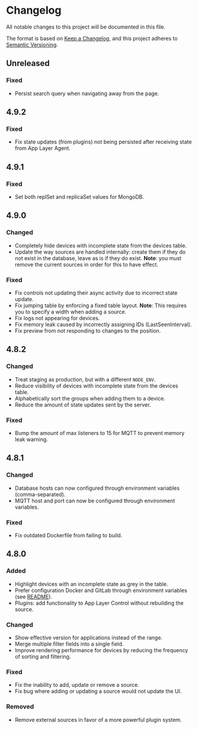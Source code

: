 # Changelog

All notable changes to this project will be documented in this file.

The format is based on [Keep a Changelog](https://keepachangelog.com/en/1.0.0/),
and this project adheres to [Semantic Versioning](https://semver.org/spec/v2.0.0.html).

## Unreleased

### Fixed

- Persist search query when navigating away from the page.

## 4.9.2

### Fixed

- Fix state updates (from plugins) not being persisted after receiving state from App Layer Agent.

## 4.9.1

### Fixed

- Set both replSet and replicaSet values for MongoDB.

## 4.9.0

### Changed

- Completely hide devices with incomplete state from the devices table.
- Update the way sources are handled internally: create them if they do not exist in the database, leave as is if they do exist. **Note**: you must remove the current sources in order for this to have effect.

### Fixed

- Fix controls not updating their async activity due to incorrect state update.
- Fix jumping table by enforcing a fixed table layout.
  **Note**: This requires you to specify a width when adding a source.
- Fix logs not appearing for devices.
- Fix memory leak caused by incorrectly assigning IDs (LastSeenInterval).
- Fix preview from not responding to changes to the position.

## 4.8.2

### Changed

- Treat staging as production, but with a different `NODE_ENV`.
- Reduce visibility of devices with incomplete state from the devices table.
- Alphabetically sort the groups when adding them to a device.
- Reduce the amount of state updates sent by the server.

### Fixed

- Bump the amount of max listeners to 15 for MQTT to prevent memory leak warning.

## 4.8.1

### Changed

- Database hosts can now configured through environment variables (comma-separated).
- MQTT host and port can now be configured through environment variables.

### Fixed

- Fix outdated Dockerfile from failing to build.

## 4.8.0

### Added

- Highlight devices with an incomplete state as grey in the table.
- Prefer configuration Docker and GitLab through environment variables (see [README](README.md)).
- Plugins: add functionality to App Layer Control without rebuilding the source.

### Changed

- Show effective version for applications instead of the range.
- Merge multiple filter fields into a single field.
- Improve rendering performance for devices by reducing the frequency of sorting and filtering.

### Fixed

- Fix the inability to add, update or remove a source.
- Fix bug where adding or updating a source would not update the UI.

### Removed

- Remove external sources in favor of a more powerful plugin system.
